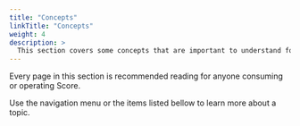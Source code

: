 ```yaml
---
title: "Concepts"
linkTitle: "Concepts"
weight: 4
description: >
  This section covers some concepts that are important to understand for day to day Score usage and operation.
---
```


Every page in this section is recommended reading for anyone consuming or operating Score.

Use the navigation menu or the items listed bellow to learn more about a topic.
